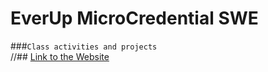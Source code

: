 # EverUp MicroCredential SWE
###`Class activities and projects` </br>
//## [Link to the Website](https://tahminam.github.io/EverUp_MicroCredential_SWE/)

